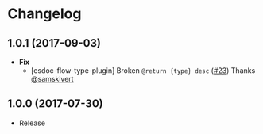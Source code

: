 # Changelog

## 1.0.1 (2017-09-03)
- **Fix**
  - [esdoc-flow-type-plugin] Broken `@return {type} desc` ([#23](https://github.com/esdoc/esdoc-plugins/pull/23)) Thanks [@samskivert](https://github.com/samskivert)

## 1.0.0 (2017-07-30)
- Release

